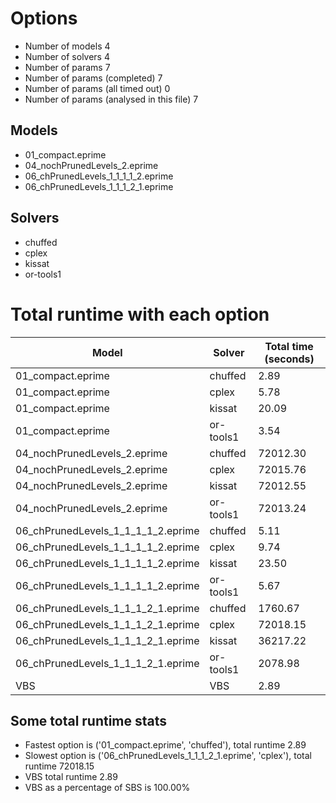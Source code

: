 

# Options


- Number of models 4
- Number of solvers 4
- Number of params 7
- Number of params (completed) 7
- Number of params (all timed out) 0
- Number of params (analysed in this file) 7


## Models


 - 01_compact.eprime
 - 04_nochPrunedLevels_2.eprime
 - 06_chPrunedLevels_1_1_1_1_2.eprime
 - 06_chPrunedLevels_1_1_1_2_1.eprime


## Solvers


 - chuffed
 - cplex
 - kissat
 - or-tools1


# Total runtime with each option


 | Model | Solver | Total time (seconds) | 
 | -- | -- | -- | 
 | 01_compact.eprime | chuffed | 2.89 | 
 | 01_compact.eprime | cplex | 5.78 | 
 | 01_compact.eprime | kissat | 20.09 | 
 | 01_compact.eprime | or-tools1 | 3.54 | 
 | 04_nochPrunedLevels_2.eprime | chuffed | 72012.30 | 
 | 04_nochPrunedLevels_2.eprime | cplex | 72015.76 | 
 | 04_nochPrunedLevels_2.eprime | kissat | 72012.55 | 
 | 04_nochPrunedLevels_2.eprime | or-tools1 | 72013.24 | 
 | 06_chPrunedLevels_1_1_1_1_2.eprime | chuffed | 5.11 | 
 | 06_chPrunedLevels_1_1_1_1_2.eprime | cplex | 9.74 | 
 | 06_chPrunedLevels_1_1_1_1_2.eprime | kissat | 23.50 | 
 | 06_chPrunedLevels_1_1_1_1_2.eprime | or-tools1 | 5.67 | 
 | 06_chPrunedLevels_1_1_1_2_1.eprime | chuffed | 1760.67 | 
 | 06_chPrunedLevels_1_1_1_2_1.eprime | cplex | 72018.15 | 
 | 06_chPrunedLevels_1_1_1_2_1.eprime | kissat | 36217.22 | 
 | 06_chPrunedLevels_1_1_1_2_1.eprime | or-tools1 | 2078.98 | 
 | VBS | VBS | 2.89 | 


## Some total runtime stats


 - Fastest option is ('01_compact.eprime', 'chuffed'), total runtime 2.89
 - Slowest option is ('06_chPrunedLevels_1_1_1_2_1.eprime', 'cplex'), total runtime 72018.15
 - VBS total runtime 2.89
 - VBS as a percentage of SBS is 100.00%
